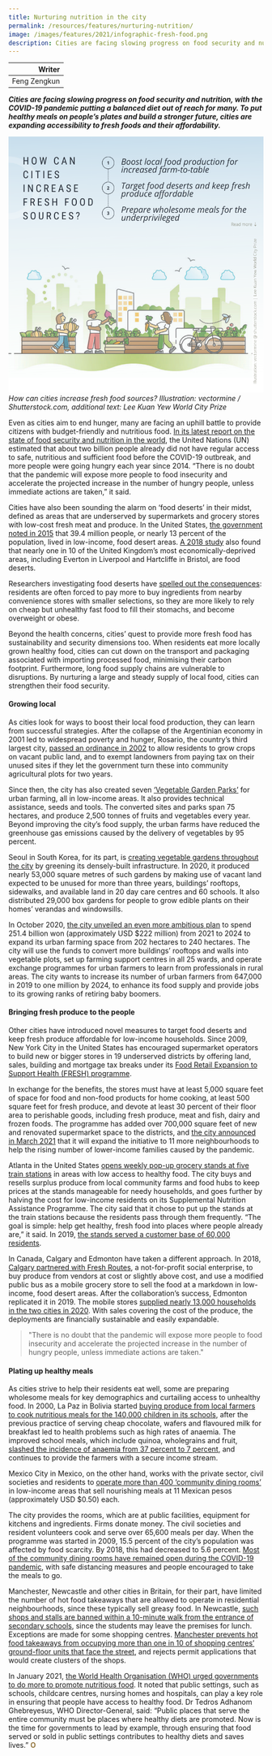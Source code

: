 ```yaml
---
title: Nurturing nutrition in the city
permalink: /resources/features/nurturing-nutrition/
image: /images/features/2021/infographic-fresh-food.png
description: Cities are facing slowing progress on food security and nutrition, with the COVID-19 pandemic putting a balanced diet out of reach for many. To put healthy meals on people’s plates and build a stronger future, cities are expanding accessibility to fresh foods and their affordability.
---
```


| Writer |
|---:|
| Feng Zengkun |

***Cities are facing slowing progress on food security and nutrition, with the COVID-19 pandemic putting a balanced diet out of reach for many. To put healthy meals on people’s plates and build a stronger future, cities are expanding accessibility to fresh foods and their affordability.***

![How can cities increase fresh food sources?](/images/features/2021/infographic-fresh-food.png/)*How can cities increase fresh food sources? Illustration: vectormine / Shutterstock.com, additional text: Lee Kuan Yew World City Prize*

Even as cities aim to end hunger, many are facing an uphill battle to provide citizens with budget-friendly and nutritious food. [In its latest report on the state of food security and nutrition in the world](http://www.fao.org/publications/sofi/2020/en/), the United Nations (UN) estimated that about two billion people already did not have regular access to safe, nutritious and sufficient food before the COVID-19 outbreak, and more people were going hungry each year since 2014. “There is no doubt that the pandemic will expose more people to food insecurity and accelerate the projected increase in the number of hungry people, unless immediate actions are taken,” it said. 

Cities have also been sounding the alarm on ‘food deserts’ in their midst, defined as areas that are underserved by supermarkets and grocery stores with low-cost fresh meat and produce. In the United States, [the government noted in 2015](https://www.ers.usda.gov/data-products/food-access-research-atlas/state-level-estimates-of-low-income-and-low-access-populations/) that 39.4 million people, or nearly 13 percent of the population, lived in low-income, food desert areas. [A 2018 study](https://www.theguardian.com/society/2018/oct/12/more-than-a-million-uk-residents-live-in-food-deserts-says-study) also found that nearly one in 10 of the United Kingdom’s most economically-deprived areas, including Everton in Liverpool and Hartcliffe in Bristol, are food deserts. 

Researchers investigating food deserts have [spelled out the consequences](https://www.mdpi.com/1660-4601/14/11/1290): residents are often forced to pay more to buy ingredients from nearby convenience stores with smaller selections, so they are more likely to rely on cheap but unhealthy fast food to fill their stomachs, and become overweight or obese. 

Beyond the health concerns, cities’ quest to provide more fresh food has sustainability and security dimensions too. When residents eat more locally grown healthy food, cities can cut down on the transport and packaging associated with importing processed food, minimising their carbon footprint. Furthermore, long food supply chains are vulnerable to disruptions. By nurturing a large and steady supply of local food, cities can strengthen their food security.

#### **Growing local**

As cities look for ways to boost their local food production, they can learn from successful strategies. After the collapse of the Argentinian economy in 2001 led to widespread poverty and hunger, Rosario, the country’s third largest city, [passed an ordinance in 2002](https://www.gainhealth.org/resources/reports-and-publications/menu-actions-shape-urban-food-environments-improved-nutrition) to allow residents to grow crops on vacant public land, and to exempt landowners from paying tax on their unused sites if they let the government turn these into community agricultural plots for two years. 

Since then, the city has also created seven [‘Vegetable Garden Parks’](https://prizeforcities.org/project/sustainable-food-production-rosario) for urban farming, all in low-income areas. It also provides technical assistance, seeds and tools. The converted sites and parks span 75 hectares, and produce 2,500 tonnes of fruits and vegetables every year. Beyond improving the city’s food supply, the urban farms have reduced the greenhouse gas emissions caused by the delivery of vegetables by 95 percent. 

Seoul in South Korea, for its part, is [creating vegetable gardens throughout the city](http://english.seoul.go.kr/seoul-creates-264-urban-vegetable-gardens/) by greening its densely-built infrastructure. In 2020, it produced nearly 53,000 square metres of such gardens by making use of vacant land expected to be unused for more than three years, buildings’ rooftops, sidewalks, and available land in 20 day care centres and 60 schools. It also distributed 29,000 box gardens for people to grow edible plants on their homes’ verandas and windowsills. 

In October 2020, [the city unveiled an even more ambitious plan](https://en.yna.co.kr/view/AEN20200923004300315) to spend 251.4 billion won (approximately USD $222 million) from 2021 to 2024 to expand its urban farming space from 202 hectares to 240 hectares. The city will use the funds to convert more buildings’ rooftops and walls into vegetable plots, set up farming support centres in all 25 wards, and operate exchange programmes for urban farmers to learn from professionals in rural areas. The city wants to increase its number of urban farmers from 647,000 in 2019 to one million by 2024, to enhance its food supply and provide jobs to its growing ranks of retiring baby boomers.

#### **Bringing fresh produce to the people**

Other cities have introduced novel measures to target food deserts and keep fresh produce affordable for low-income households. Since 2009, New York City in the United States has encouraged supermarket operators to build new or bigger stores in 19 underserved districts by offering land, sales, building and mortgage tax breaks under its [Food Retail Expansion to Support Health (FRESH) programme](https://edc.nyc/program/food-retail-expansion-support-health-fresh). 

In exchange for the benefits, the stores must have at least 5,000 square feet of space for food and non-food products for home cooking, at least 500 square feet for fresh produce, and devote at least 30 percent of their floor area to perishable goods, including fresh produce, meat and fish, dairy and frozen foods. The programme has added over 700,000 square feet of new and renovated supermarket space to the districts, and [the city announced in March 2021](https://council.nyc.gov/press/2021/03/15/2075/) that it will expand the initiative to 11 more neighbourhoods to help the rising number of lower-income families caused by the pandemic. 

Atlanta in the United States [opens weekly pop-up grocery stands at five train stations](https://www.itsmarta.com/marta-market.aspx) in areas with low access to healthy food. The city buys and resells surplus produce from local community farms and food hubs to keep prices at the stands manageable for needy households, and goes further by halving the cost for low-income residents on its Supplemental Nutrition Assistance Programme. The city said that it chose to put up the stands at the train stations because the residents pass through them frequently. “The goal is simple: help get healthy, fresh food into places where people already are,” it said. In 2019, [the stands served a customer base of 60,000 residents](https://www.politico.com/news/magazine/2020/01/23/atlanta-pop-up-markets-health-food-policy-100525). 

In Canada, Calgary and Edmonton have taken a different approach. In 2018, [Calgary partnered with Fresh Routes](https://www.ctvnews.ca/lifestyle/mobile-grocery-stores-provides-access-to-affordable-nutritious-food-in-alberta-cities-1.4664466), a not-for-profit social enterprise, to buy produce from vendors at cost or slightly above cost, and use a modified public bus as a mobile grocery store to sell the food at a markdown in low-income, food desert areas. After the collaboration’s success, Edmonton replicated it in 2019. The mobile stores [supplied nearly 13,000 households in the two cities in 2020](https://drive.google.com/file/d/1Th04GgEcYSihlBw4J-QI3edXC-2jh6CY/view). With sales covering the cost of the produce, the deployments are financially sustainable and easily expandable. 

> "There is no doubt that the pandemic will expose more people to food insecurity and accelerate the projected increase in the number of hungry people, unless immediate actions are taken."

#### **Plating up healthy meals**

As cities strive to help their residents eat well, some are preparing wholesome meals for key demographics and curtailing access to unhealthy food. In 2000, La Paz in Bolivia started [buying produce from local farmers to cook nutritious meals for the 140,000 children in its schools](http://www.ipsnews.net/2015/03/bolivias-school-meals-all-about-good-habits-and-eating-local/), after the previous practice of serving cheap chocolate, wafers and flavoured milk for breakfast led to health problems such as high rates of anaemia. The improved school meals, which include quinoa, wholegrains and fruit, [slashed the incidence of anaemia from 37 percent to 7 percent](https://www.milanurbanfoodpolicypact.org/wp-content/uploads/2020/12/SDN-La-Paz_2019.pdf), and continues to provide the farmers with a secure income stream.

Mexico City in Mexico, on the other hand, works with the private sector, civil societies and residents to [operate more than 400 ‘community dining rooms’](http://www.fao.org/3/ca0648en/CA0648EN.pdf) in low-income areas that sell nourishing meals at 11 Mexican pesos (approximately USD $0.50) each. 

The city provides the rooms, which are at public facilities, equipment for kitchens and ingredients. Firms donate money. The civil societies and resident volunteers cook and serve over 65,600 meals per day. When the programme was started in 2009, 15.5 percent of the city’s population was affected by food scarcity. By 2018, this had decreased to 5.6 percent. [Most of the community dining rooms have remained open during the COVID-19 pandemic](https://by36ugkhf2tioqem2qbutu47mi-ac4c6men2g7xr2a-eluniversal-com-mx.translate.goog/metropoli/cdmx/ante-contingencia-seguiran-abiertos-comedores-comunitarios-en-la-cdmx), with safe distancing measures and people encouraged to take the meals to go.

Manchester, Newcastle and other cities in Britain, for their part, have limited the number of hot food takeaways that are allowed to operate in residential neighbourhoods, since these typically sell greasy food. In Newcastle, [such shops and stalls are banned within a 10-minute walk from the entrance of secondary schools](https://www.newcastle.gov.uk/sites/default/files/2019-01/hot_food_takeaway_spd_-_october_2016_-_final_0.pdf), since the students may leave the premises for lunch. Exceptions are made for some shopping centres. [Manchester prevents hot food takeaways from occupying more than one in 10 of shopping centres’ ground-floor units that face the street](https://www.manchester.gov.uk/download/downloads/id/24787/hot_food_takeaway_supplementary_planning_document.pdf), and rejects permit applications that would create clusters of the shops. 

In January 2021, [the World Health Organisation (WHO) urged governments to do more to promote nutritious food](https://www.who.int/news/item/12-01-2021-who-urges-governments-to-promote-healthy-food-in-public-facilities). It noted that public settings, such as schools, childcare centres, nursing homes and hospitals, can play a key role in ensuring that people have access to healthy food. Dr Tedros Adhanom Ghebreyesus, WHO Director-General, said: “Public places that serve the entire community must be places where healthy diets are promoted. Now is the time for governments to lead by example, through ensuring that food served or sold in public settings contributes to healthy diets and saves lives.” **<font color="#967942">O</font>**

